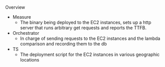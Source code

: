 Overview
- Measure
    - The binary being deployed to the EC2 instances, sets up a http server that runs arbitrary get requests and reports the TTFB.
- Orchestrator
    - In charge of sending requests to the EC2 instances and the lambda comparison and recording them to the db
- TS
    - The deployment script for the EC2 instances in various geographic locations